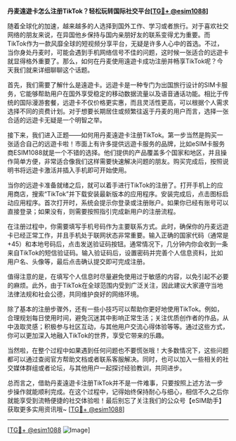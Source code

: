 **丹麦遠遊卡怎么注册TikTok？轻松玩转国际社交平台[[TG💪+ @esim1088](https://t.me/s/esim1088)]**

随着全球化的加速，越来越多的人选择到国外工作、学习或者旅行。对于喜欢社交网络的朋友来说，在异国他乡保持与国内亲朋好友的联系变得尤为重要。而TikTok作为一款风靡全球的短视频分享平台，无疑是许多人心中的首选。不过，当你身处丹麦时，可能会遇到手机网络信号不佳的问题，这时候一张适合的远遊卡就显得格外重要了。那么，如何在丹麦使用遠遊卡成功注册并畅享TikTok呢？今天我们就来详细聊聊这个话题。

首先，我们需要了解什么是遠遊卡。远遊卡是一种专门为出国旅行设计的SIM卡服务，它能够帮助用户在国外享受稳定的移动数据流量以及语音通话功能。相比于传统的国际漫游套餐，远遊卡不仅价格更实惠，而且灵活性更高，可以根据个人需求选择不同的资费计划。对于想要长期居住或频繁往返于丹麦的用户而言，选择一张合适的远遊卡无疑是一个明智之举。

接下来，我们进入正题——如何用丹麦遠遊卡注册TikTok。第一步当然是购买一张适合自己的远遊卡啦！市面上有许多提供远遊卡服务的品牌，比如eSIM卡服务商ESIM1088就是一个不错的选择。他们提供的产品覆盖多个国家和地区，并且操作简单方便，非常适合像我们这样需要快速解决问题的朋友。购买完成后，按照说明书将远遊卡激活并插入手机即可开始使用。

当你的远遊卡准备就绪之后，就可以着手进行TikTok的注册了。打开手机上的应用商店，搜索“TikTok”并下载安装最新版本的应用程序。安装完成后，点击图标启动应用程序。首次打开时，系统会提示你登录或注册账户。如果你已经有账号可以直接登录；如果没有，则需要按照指引完成新用户的注册流程。

在注册过程中，你需要填写手机号码作为主要联系方式。此时，确保你的丹麦远遊卡已经正常工作，并且手机处于联网状态非常重要。输入正确的国家代码（通常是+45）和本地号码后，点击发送验证码按钮。通常情况下，几分钟内你会收到一条来自TikTok的短信验证码。输入验证码后，设置密码并完善个人信息资料，比如用户名、头像等，最后点击确认提交即可完成注册。

值得注意的是，在填写个人信息时尽量避免使用过于敏感的内容，以免引起不必要的麻烦。此外，由于TikTok在全球范围内受到广泛关注，因此建议大家遵守当地法律法规和社会公德，共同维护良好的网络环境。

除了基本的注册步骤外，还有一些小技巧可以帮助你更好地使用TikTok。例如，合理规划每日使用时间，避免沉迷其中影响正常生活；关注优质创作者的作品，从中汲取灵感；积极参与社区互动，与其他用户交流心得体验等等。通过这些方式，你可以更加深入地融入TikTok的世界，享受它带来的乐趣。

当然啦，在整个过程中如果遇到任何问题也不要慌张哦！大多数情况下，这些问题都可以通过查阅官方帮助文档或者联系客服解决。同时，也可以加入一些相关的社交媒体群组或者论坛，与其他用户一起探讨经验教训，共同进步。

总而言之，借助丹麦遠遊卡注册TikTok并不是一件难事，只要按照上述方法一步步操作就能顺利完成。在这个过程中，记得始终保持耐心与细心，相信不久之后你就能享受到流畅便捷的社交体验啦！最后别忘了关注我们的公众号【eSIM助手】获取更多实用资讯哦~ [[TG💪+ @esim1088](https://t.me/s/esim1088)]

---

[[TG💪+ @esim1088](https://t.me/s/esim1088) ![Image](https://i.postimg.cc/4NQfJmqS/Snipaste-2025-05-13-00-14-12.png)]